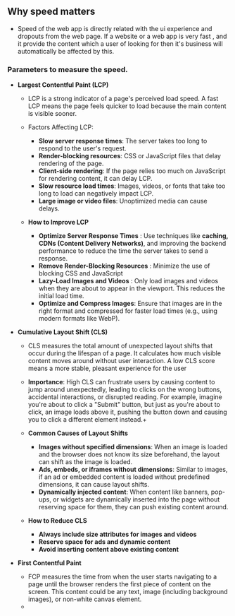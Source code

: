 ## Why speed matters

- Speed of the web app is directly related with the ui experience and dropouts from the web page. If a website or a web app is very fast , and it provide the content which a user of looking for then it's business will automatically be affected by this.

### Parameters to measure the speed.

- **Largest Contentful Paint (LCP)**
    - LCP is a strong indicator of a page's perceived load speed. A fast LCP means the page feels quicker to load because the main content is visible sooner.
    - Factors Affecting LCP:
        - __Slow server response times__: The server takes too long to respond to the user's request.
        - __Render-blocking resources__: CSS or JavaScript files that delay rendering of the page.
        - __Client-side rendering__: If the page relies too much on JavaScript for rendering content, it can delay LCP.
        - __Slow resource load times__: Images, videos, or fonts that take too long to load can negatively impact LCP.
        - __Large image or video files__: Unoptimized media can cause delays.

    - **How to Improve LCP**
        - __Optimize Server Response Times__ : Use techniques like __caching, CDNs (Content Delivery Networks)__, and improving the backend performance to reduce the time the server takes to send a response.
        - __Remove Render-Blocking Resources__ : Minimize the use of blocking CSS and JavaScript
        - __Lazy-Load Images and Videos__ : Only load images and videos when they are about to appear in the viewport. This reduces the initial load time.
        - __Optimize and Compress Images__: Ensure that images are in the right format and compressed for faster load times (e.g., using modern formats like WebP).

- **Cumulative Layout Shift (CLS)**
    - CLS measures the total amount of unexpected layout shifts that occur during the lifespan of a page. It calculates how much visible content moves around without user interaction. A low CLS score means a more stable, pleasant experience for the user
    - __Importance__: High CLS can frustrate users by causing content to jump around unexpectedly, leading to clicks on the wrong buttons, accidental interactions, or disrupted reading. For example, imagine you're about to click a "Submit" button, but just as you're about to click, an image loads above it, pushing the button down and causing you to click a different element instead.+

    - **Common Causes of Layout Shifts**
        - __Images without specified dimensions__: When an image is loaded and the browser does not know its size beforehand, the layout can shift as the image is loaded.
        - __Ads, embeds, or iframes without dimensions__: Similar to images, if an ad or embedded content is loaded without predefined dimensions, it can cause layout shifts.
        - __Dynamically injected content__: When content like banners, pop-ups, or widgets are dynamically inserted into the page without reserving space for them, they can push existing content around.
    
    - **How to Reduce CLS**
        - __Always include size attributes for images and videos__
        - __Reserve space for ads and dynamic content__
        - __Avoid inserting content above existing content__


- **First Contentful Paint**
    - FCP measures the time from when the user starts navigating to a page until the browser renders the first piece of content on the screen. This content could be any text, image (including background images), or non-white canvas element.
    - 